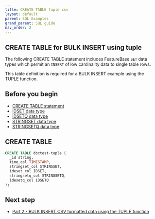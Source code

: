 ```yaml
---
title: CREATE TABLE tuple csv
layout: default
parent: SQL Examples
grand_parent: SQL guide
nav_order: 2
---
```


## CREATE TABLE for BULK INSERT using tuple

The following CREATE TABLE statement includes FeatureBase `SET` data types which permit an `INSERT` of low cardinality data to single table rows.

This table definition is required for a BULK INSERT example using the TUPLE function.

## Before you begin

* [CREATE TABLE statement](/docs/sql-guide/statements/statement-table-create)
* [IDSET data type](/docs/sql-guide/data-types/data-type-idset)
* [IDSETQ data type](/docs/sql-guide/data-types/data-type-idsetq)
* [STRINGSET data type](/docs/sql-guide/data-types/data-type-stringset)
* [STRINGSETQ data type](/docs/sql-guide/data-types/data-type-stringsetq)

## CREATE TABLE

```sql
CREATE TABLE doctest-tuple (
  _id string,
  time_col TIMESTAMP,
  stringset_col STRINGSET,
  ideset_col IDSET,
  stringsetq_col STRINGSETQ,
  idesetq_col IDSETQ
);
```

## Next step

* [Part 2 - BULK INSERT CSV formatted data using the TUPLE function](/docs/sql-guide/examples/insert-bulk-tuple-set/sql-eg-insert-bulk-tuple-set)
